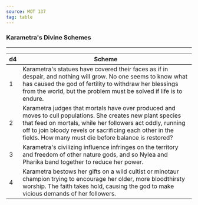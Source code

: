 ```yaml
---
source: MOT 137
tag: table
---
```


### Karametra's Divine Schemes
---
|d4|Scheme|
|----|------------|
|1|Karametra's statues have covered their faces as if in despair, and nothing will grow. No one seems to know what has caused the god of fertility to withdraw her blessings from the world, but the problem must be solved if life is to endure.|
|2|Karametra judges that mortals have over produced and moves to cull populations. She creates new plant species that feed on mortals, while her followers act oddly, running off to join bloody revels or sacrificing each other in the fields. How many must die before balance is restored?|
|3|Karametra's civilizing influence infringes on the territory and freedom of other nature gods, and so Nylea and Pharika band together to reduce her power.|
|4|Karametra bestows her gifts on a wild cultist or minotaur champion trying to encourage her older, more bloodthirsty worship. The faith takes hold, causing the god to make vicious demands of her followers.|
